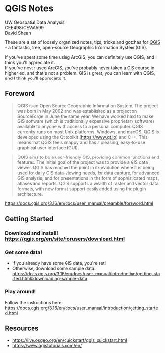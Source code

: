# QGIS Notes
UW Geospatial Data Analysis  
CEE498/CEWA599  
David Shean  

These are a set of loosely organized notes, tips, tricks and gotchas for [QGIS](https://qgis.org/en/site/) - a fantastic, free, open-source Geographic Information System (GIS). 

If you've spent some time using ArcGIS, you can definitely use QGIS, and I think you'll appreciate it.  
If you've never used ArcGIS, you've probably never taken a GIS course in higher ed, and that's not a problem.  GIS is great, you can learn with QGIS, and I think you'll appreciate it.

## Foreword

>QGIS is an Open Source Geographic Information System. The project was born in May 2002 and was established as a project on SourceForge in June the same year. We have worked hard to make GIS software (which is traditionally expensive proprietary software) available to anyone with access to a personal computer. QGIS currently runs on most Unix platforms, Windows, and macOS. QGIS is developed using the Qt toolkit (https://www.qt.io) and C++. This means that QGIS feels snappy and has a pleasing, easy-to-use graphical user interface (GUI).

>QGIS aims to be a user-friendly GIS, providing common functions and features. The initial goal of the project was to provide a GIS data viewer. QGIS has reached the point in its evolution where it is being used for daily GIS data-viewing needs, for data capture, for advanced GIS analysis, and for presentations in the form of sophisticated maps, atlases and reports. QGIS supports a wealth of raster and vector data formats, with new format support easily added using the plugin architecture.

https://docs.qgis.org/3.16/en/docs/user_manual/preamble/foreword.html

## Getting Started
### Download and install! https://qgis.org/en/site/forusers/download.html
### Get some data!
* If you already have some GIS data, you're set!
* Otherwise, download some sample data: https://docs.qgis.org/3.16/en/docs/user_manual/introduction/getting_started.html#downloading-sample-data

### Play around!
Follow the instructions here: https://docs.qgis.org/3.16/en/docs/user_manual/introduction/getting_started.html

## Resources
* https://live.osgeo.org/en/quickstart/qgis_quickstart.html
* https://www.qgistutorials.com/en/
